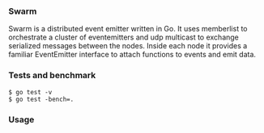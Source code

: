 ### Swarm

Swarm is a distributed event emitter written in Go. It uses memberlist to orchestrate a cluster of eventemitters and udp multicast to exchange serialized messages between the nodes. Inside each node it provides a familiar EventEmitter interface to attach functions to events and emit data.

### Tests and benchmark

    $ go test -v
    $ go test -bench=.

### Usage


